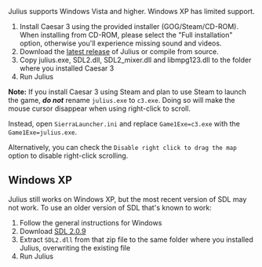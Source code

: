 Julius supports Windows Vista and higher. Windows XP has limited support.

1. Install Caesar 3 using the provided installer (GOG/Steam/CD-ROM). When installing from CD-ROM, please select the "Full installation" option, otherwise you'll experience missing sound and videos.
2. Download the [latest release](Julius-release) of Julius or compile from source.
3. Copy julius.exe, SDL2.dll, SDL2_mixer.dll and libmpg123.dll to the folder where you installed Caesar 3
4. Run Julius

**Note:** If you install Caesar 3 using Steam and plan to use Steam to launch the game,
***do not*** rename `julius.exe` to `c3.exe`.
Doing so will make the mouse cursor disappear when using right-click to scroll.
   
Instead, open `SierraLauncher.ini` and replace `Game1Exe=c3.exe` with the `Game1Exe=julius.exe`.

Alternatively, you can check the `Disable right click to drag the map` option to disable right-click scrolling.

## Windows XP

Julius still works on Windows XP, but the most recent version of SDL may not work. To use an older version of SDL that's known to work:

1. Follow the general instructions for Windows
2. Download [SDL 2.0.9](http://libsdl.org/release/SDL2-2.0.9-win32-x86.zip)
3. Extract `SDL2.dll` from that zip file to the same folder where you installed Julius, overwriting the existing file
4. Run Julius
